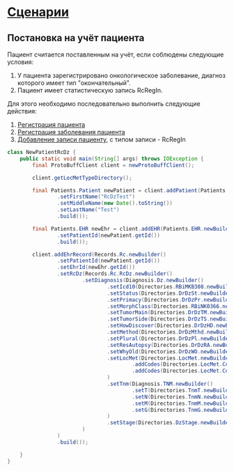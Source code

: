 # [Сценарии](../index.md)

## Постановка на учёт пациента

Пациент считается поставленным на учёт, если соблюдены следующие условия:
1. У пациента зарегистрировано онкологическое заболевание, диагноз которого имеет тип "окончательный".
2. Пациент имеет статистическую запись RcRegIn.

Для этого необходимо последовательно выполнить следующие действия:
1. [Регистрация пациента](../newPatient/index.md)
2. [Регистрация заболевания пациента](../newEhr/index.md)
3. [Добавление записи пациенту](../../patient/record/add/index.md), с типом записи - RcRegIn

```java
class NewPatientRcDz {
    public static void main(String[] args) throws IOException {
        final ProtoBuffClient client = newProtoBuffClient();

        client.getLocMetTypeDirectory();

        final Patients.Patient newPatient = client.addPatient(Patients.Patient.newBuilder()
                .setFirstName("RcDzTest")
                .setMiddleName(new Date().toString())
                .setLastName("Test")
                .build());

        final Patients.EHR newEhr = client.addEHR(Patients.EHR.newBuilder()
                .setPatientId(newPatient.getId())
                .build());

        client.addEhrRecord(Records.Rc.newBuilder()
                .setPatientId(newPatient.getId())
                .setEhrId(newEhr.getId())
                .setRcDz(Records.Rc.RcDz.newBuilder()
                        .setDiagnosis(Diagnosis.Dz.newBuilder()
                                .setIcd10(Directories.RBiMKB308.newBuilder().setCode("C50"))
                                .setStatus(Directories.DrDzSt.newBuilder().setId("1"))
                                .setPrimacy(Directories.DrDzPr.newBuilder().setId("1"))
                                .setMorphClass(Directories.RBiNK0366.newBuilder().setCode("8001/3"))
                                .setTumorMain(Directories.DrDzTM.newBuilder().setId("-1"))
                                .setTumorSide(Directories.DrDzTS.newBuilder().setId("4"))
                                .setHowDiscover(Directories.DrDzHD.newBuilder().setId("0"))
                                .setMethod(Directories.DrDzMthd.newBuilder().setId("0"))
                                .setPlural(Directories.DrDzPl.newBuilder().setId("0"))
                                .setResAutopsy(Directories.DrDzRA.newBuilder().setId("0"))
                                .setWhyOld(Directories.DrDzWO.newBuilder().setId("10"))
                                .setLocMet(Directories.LocMet.newBuilder()
                                        .addCodes(Directories.LocMet.Code.UNKNOWN)
                                        .addCodes(Directories.LocMet.Code.OTHER_ORGANS)
                                )
                                .setTnm(Diagnosis.TNM.newBuilder()
                                        .setT(Directories.TnmT.newBuilder().setCode("T_X"))
                                        .setN(Directories.TnmN.newBuilder().setCode("N_X"))
                                        .setM(Directories.TnmM.newBuilder().setCode("M_X"))
                                        .setG(Directories.TnmG.newBuilder().setCode("G_X"))
                                )
                                .setStage(Directories.DzStage.newBuilder().setCode("NA"))
                        )
                )
                .build());

    }
}
```